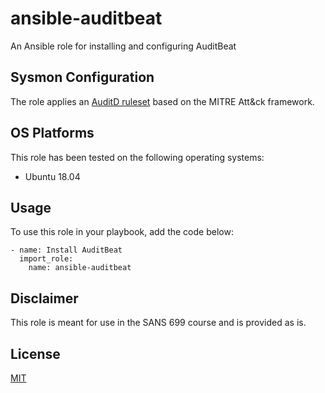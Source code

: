 # ansible-auditbeat

An Ansible role for installing and configuring AuditBeat

## Sysmon Configuration

The role applies an [AuditD ruleset](https://github.com/bfuzzy/auditd-attack) based on the MITRE Att&ck framework.

## OS Platforms

This role has been tested on the following operating systems:

- Ubuntu 18.04

## Usage

To use this role in your playbook, add the code below:

```
- name: Install AuditBeat
  import_role:
    name: ansible-auditbeat
```

## Disclaimer

This role is meant for use in the SANS 699 course and is provided as is.

## License

[MIT](LICENSE)